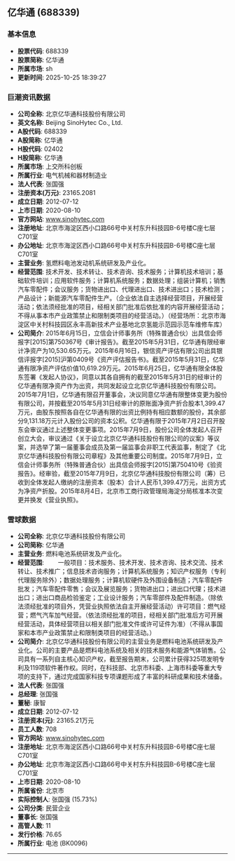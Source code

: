## 亿华通 (688339)

### 基本信息

- **股票代码**: 688339
- **股票简称**: 亿华通
- **所属市场**: sh
- **更新时间**: 2025-10-25 18:39:27

### 巨潮资讯数据

- **公司全称**: 北京亿华通科技股份有限公司
- **英文名称**: Beijing SinoHytec Co., Ltd.
- **A股代码**: 688339
- **A股简称**: 亿华通
- **H股代码**: 02402
- **H股简称**: 亿华通
- **所属市场**: 上交所科创板
- **所属行业**: 电气机械和器材制造业
- **法人代表**: 张国强
- **注册资本(万元)**: 23165.2081
- **成立日期**: 2012-07-12
- **上市日期**: 2020-08-10
- **官方网站**: www.sinohytec.com
- **注册地址**: 北京市海淀区西小口路66号中关村东升科技园B-6号楼C座七层C701室
- **办公地址**: 北京市海淀区西小口路66号中关村东升科技园B-6号楼C座七层C701室
- **主营业务**: 氢燃料电池发动机系统研发及产业化。
- **经营范围**: 技术开发、技术转让、技术咨询、技术服务；计算机技术培训；基础软件培训；应用软件服务；计算机系统服务；数据处理；组装计算机；销售汽车零配件；会议服务；货物进出口、代理进出口、技术进出口；技术检测；产品设计；新能源汽车零配件生产。（企业依法自主选择经营项目，开展经营活动；依法须经批准的项目，经相关部门批准后依批准的内容开展经营活动；不得从事本市产业政策禁止和限制类项目的经营活动。）（经营场所：北京市海淀区中关村科技园区永丰高新技术产业基地北京氢能示范园示范车维修车库）
- **公司简介**: 2015年6月15日，立信会计师事务所（特殊普通合伙）出具信会师报字[2015]第750367号《审计报告》。截至2015年5月31日，亿华通有限经审计净资产为10,530.65万元。2015年6月16日，银信资产评估有限公司出具银信评报字[2015]沪第0409号《资产评估报告书》。截至2015年5月31日，亿华通有限净资产评估价值10,619.29万元。2015年6月25日，亿华通有限全体股东签署《发起人协议》，同意以其各自拥有的截至2015年5月31日的经审计的亿华通有限净资产作为出资，共同发起设立北京亿华通科技股份有限公司。2015年7月1日，亿华通有限召开董事会，决议同意亿华通有限整体变更为股份有限公司，并按截至2015年5月31日经审计的原账面净资产折合股本1,399.47万元，由股东按照各自在亿华通有限的出资比例持有相应数额的股份，其余部分9,131.18万元计入股份公司的资本公积。亿华通有限于2015年7月2日召开股东会审议通过上述整体变更事项。2015年7月9日，股份公司全体发起人召开创立大会，审议通过《关于设立北京亿华通科技股份有限公司的议案》等议案，并选举了第一届董事会成员及第一届监事会非职工代表监事，制定了《北京亿华通科技股份有限公司章程》及其他重要公司制度。2015年7月9日，立信会计师事务所（特殊普通合伙）出具信会师报字[2015]第750410号《验资报告》。经审验，截至2015年7月9日，北京亿华通科技股份有限公司（筹）已收到全体发起人缴纳的注册资本（股本）合计人民币1,399.47万元，出资方式为净资产折股。2015年8月4日，北京市工商行政管理局海淀分局核准本次变更并换发《营业执照》。

### 雪球数据

- **公司全称**: 北京亿华通科技股份有限公司
- **公司简称**: 亿华通
- **主营业务**: 燃料电池系统研发及产业化。
- **经营范围**: 　　一般项目：技术服务、技术开发、技术咨询、技术交流、技术转让、技术推广；信息技术咨询服务；计算机系统服务；知识产权服务（专利代理服务除外）；数据处理服务；计算机软硬件及外围设备制造；汽车零配件批发；汽车零配件零售；会议及展览服务；货物进出口；进出口代理；技术进出口；进出口商品检验鉴定；工业设计服务；汽车零部件及配件制造。（除依法须经批准的项目外，凭营业执照依法自主开展经营活动）许可项目：燃气经营；燃气汽车加气经营。（依法须经批准的项目，经相关部门批准后方可开展经营活动，具体经营项目以相关部门批准文件或许可证件为准）（不得从事国家和本市产业政策禁止和限制类项目的经营活动。）
- **公司简介**: 北京亿华通科技股份有限公司的主营业务是燃料电池系统研发及产业化。公司的主要产品是燃料电池系统及相关的技术服务和能源气体销售。公司具有一系列自主核心知识产权，截至报告期末，公司累计获得325项发明专利及119项软件著作权。同时，在科技部、北京市科委、上海市科委等重大专项的支持下，通过完成国家科技专项课题形成了丰富的科研成果和技术储备。
- **法人代表**: 张国强
- **总经理**: 张国强
- **董秘**: 康智
- **成立日期**: 2012-07-12
- **注册资本(元)**: 23165.21万元
- **员工人数**: 708
- **官方网站**: www.sinohytec.com
- **注册地址**: 北京市海淀区西小口路66号中关村东升科技园B-6号楼C座七层C701室
- **办公地址**: 北京市海淀区西小口路66号中关村东升科技园B-6号楼C座七层C701室
- **上市日期**: 2020-08-10
- **所属省份**: 北京市
- **实际控制人**: 张国强 (15.73%)
- **公司分类**: 民营企业
- **董事长**: 张国强
- **高管人数**: 11
- **发行价格**: 76.65
- **所属行业**: 电池 (BK0096)

---